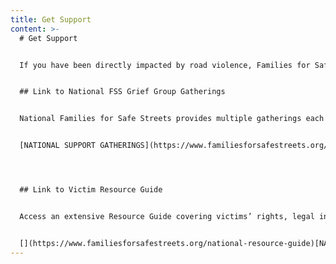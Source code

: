 ```yaml
---
title: Get Support
content: >-
  # Get Support


  If you have been directly impacted by road violence, Families for Safe Streets National offers extensive support resources and opportunities to connect with others.


  ## Link to National FSS Grief Group Gatherings


  National Families for Safe Streets provides multiple gatherings each month enabling those who have been impacted by traffic violence to connect with peers in a supportive environment. 


  [NATIONAL SUPPORT GATHERINGS](https://www.familiesforsafestreets.org/gatherings) 




  ## Link to Victim Resource Guide


  Access an extensive Resource Guide covering victims’ rights, legal information, navigating insurance systems, and more. [](https://www.familiesforsafestreets.org/national-resource-guide)[](https://www.familiesforsafestreets.org/national-resource-guide)


  [](https://www.familiesforsafestreets.org/national-resource-guide)[NATIONAL RESOURCE GUIDE](https://www.familiesforsafestreets.org/national-resource-guide)
---
```

